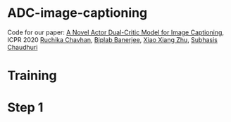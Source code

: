 # ADC-image-captioning
Code for our paper: [A Novel Actor Dual-Critic Model for Image Captioning](https://arxiv.org/abs/2010.01999), ICPR 2020
[Ruchika Chavhan](https://ruchikachavhan.github.io/), [Biplab Banerjee](https://biplab-banerjee.github.io/), [Xiao Xiang Zhu](https://www.lrg.tum.de/sipeo/home/), [Subhasis Chaudhuri](https://www.ee.iitb.ac.in/~sc/)

# Training

# Step 1


